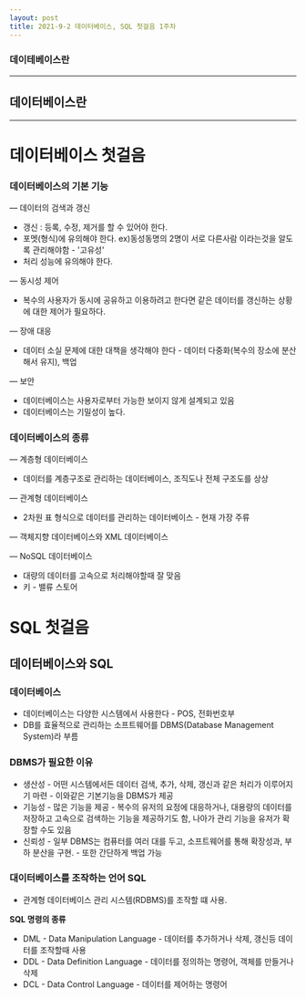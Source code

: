 ```yaml
---
layout: post
title: 2021-9-2 데이터베이스, SQL 첫걸음 1주차
---
```


### 데이테베이스란

---

## 데이터베이스란

---

# 데이터베이스 첫걸음



### 데이터베이스의 기본 기능

— 데이터의 검색과 갱신

- 갱신 : 등록, 수정, 제거를 할 수 있어야 한다.
- 포멧(형식)에 유의해야 한다. ex)동성동명의 2명이 서로 다른사람 이라는것을 알도록 관리해야함 - '고유성'
- 처리 성능에 유의해야 한다.

— 동시성 제어

- 복수의 사용자가 동시에 공유하고 이용하려고 한다면 같은 데이터를 갱신하는 상황에 대한 제어가 필요하다.

— 장애 대응

- 데이터 소실 문제에 대한 대책을 생각해야 한다 - 데이터 다중화(복수의 장소에 분산해서 유지), 백업

— 보안

- 데이터베이스는 사용자로부터 가능한 보이지 않게 설계되고 있음
- 데이터베이스는 기밀성이 높다.

### 데이터베이스의 종류

— 계층형 데이터베이스

- 데이터를 계층구조로 관리하는 데이터베이스, 조직도나 전체 구조도를 상상

— 관계형 데이터베이스

- 2차원 표 형식으로 데이터를 관리하는 데이터베이스 - 현재 가장 주류

— 객체지향 데이터베이스와 XML 데이터베이스

— NoSQL 데이터베이스

- 대량의 데이터를 고속으로 처리해야할때 잘 맞음
- 키 - 밸류 스토어

# SQL 첫걸음

## 데이터베이스와 SQL

### 데이터베이스

- 데이터베이스는 다양한 시스템에서 사용한다 - POS, 전화번호부
- DB를 효율적으로 관리하는 소프트웨어를 DBMS(Database Management System)라 부름

### DBMS가 필요한 이유

- 생산성 - 어떤 시스템에서든 데이터 검색, 추가, 삭제, 갱신과 같은 처리가 이루어지기 마련 - 이와같은 기본기능을 DBMS가 제공
- 기능성 - 많은 기능을 제공 - 복수의 유저의 요정에 대응하거나, 대용량의 데이터를 저장하고 고속으로 검색하는 기능을 제공하기도 함, 나아가 관리 기능을 유저가 확장할 수도 있음
- 신뢰성 - 일부 DBMS는 컴퓨터를 여러 대를 두고, 소프트웨어를 통해 확장성과, 부하 분산을 구현. - 또한 간단하게 백업 가능

### 대이터베이스를 조작하는 언어 SQL

- 관계형 데이터베이스 관리 시스템(RDBMS)를 조작할 떄 사용.

**SQL 명령의 종류**

- DML - Data Manipulation Language - 데이터를 추가하거나 삭제, 갱신등 데이터를 조작할때 사용
- DDL - Data Definition Language - 데이터를 정의하는 명령어, 객체를 만들거나 삭제
- DCL - Data Control Language - 데이터를 제어하는 명령어

